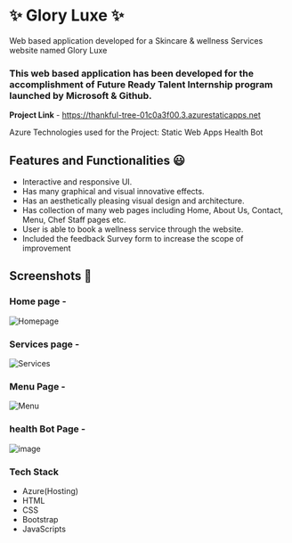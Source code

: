 # ✨ Glory Luxe  ✨
Web based application developed for a Skincare & wellness Services website named Glory Luxe

### This web based application has been developed for the accomplishment of Future Ready Talent Internship program launched by Microsoft & Github.

**Project Link** - https://thankful-tree-01c0a3f00.3.azurestaticapps.net

Azure Technologies used for the Project:
Static Web Apps
Health Bot

## Features and Functionalities 😃

- Interactive and responsive UI.
- Has many graphical and visual innovative effects.
- Has an aesthetically pleasing visual design and architecture.
- Has collection of many web pages including Home, About Us, Contact, Menu, Chef Staff pages etc.
- User is able to book a wellness service through the website.
- Included the feedback Survey form to increase the scope of improvement 

## Screenshots 📸
### Home page -   
![Homepage](https://github.com/Aketisrilakshmi/ProjectAB/assets/110379893/f5250d69-dcb8-457a-a9e9-52bec6e2dd9a)

### Services page -
![Services](https://github.com/Aketisrilakshmi/ProjectAB/assets/110379893/aa6201e9-43bf-49a2-92e9-e6e100954472)

### Menu Page -
![Menu](https://github.com/Aketisrilakshmi/ProjectAB/assets/110379893/01edf12b-116c-4e2a-a05a-61c542670d2e)

### health Bot Page -
![image](https://github.com/Aketisrilakshmi/ProjectAB/assets/110379893/6fa39a96-c6ef-4da5-9449-0fe37b3b9e31)

### Tech Stack 
- Azure(Hosting)
- HTML
- CSS
- Bootstrap
- JavaScripts


